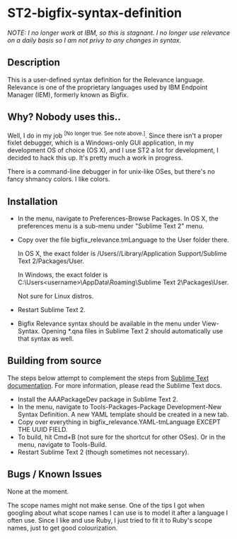 # ST2-bigfix-syntax-definition

*NOTE: I no longer work at IBM, so this is stagnant. I no longer use relevance on a daily basis so I am not privy to any changes in syntax.*

## Description

This is a user-defined syntax definition for the Relevance language. Relevance is one of the proprietary languages used by IBM Endpoint Manager (IEM), formerly known as Bigfix.

## Why? Nobody uses this..

Well, I do in my job <sup>[No longer true. See note above.]</sup>. Since there isn't a proper fixlet debugger, which is a Windows-only GUI application, in my development OS of choice (OS X), and I use ST2 a lot for development, I decided to hack this up. It's pretty much a work in progress.

There is a command-line debugger in for unix-like OSes, but there's no fancy shmancy colors. I like colors.

## Installation

- In the menu, navigate to Preferences-Browse Packages. In OS X, the preferences menu is a sub-menu under "Sublime Text 2" menu.
- Copy over the file bigfix_relevance.tmLanguage to the User folder there.

  In OS X, the exact folder is /Users/<username>/Library/Application Support/Sublime Text 2/Packages/User.

  In Windows, the exact folder is C:\Users\<username>\AppData\Roaming\Sublime Text 2\Packages\User.
  
  Not sure for Linux distros.

- Restart Sublime Text 2.
- Bigfix Relevance syntax should be available in the menu under View-Syntax. Opening *.qna files in Sublime Text 2 should automatically use that syntax as well.

## Building from source

The steps below attempt to complement the steps from [Sublime Text documentation](http://docs.sublimetext.info/en/latest/extensibility/syntaxdefs.html). For more information, please read the Sublime Text docs.

- Install the AAAPackageDev package in Sublime Text 2.
- In the menu, navigate to Tools-Packages-Package Development-New Syntax Definition. A new YAML template should be created in a new tab.
- Copy over everything in bigfix_relevance.YAML-tmLanguage EXCEPT THE UUID FIELD.
- To build, hit Cmd+B (not sure for the shortcut for other OSes). Or in the menu, navigate to Tools-Build.
- Restart Sublime Text 2 (though sometimes not necessary).

## Bugs / Known Issues

None at the moment.

The scope names might not make sense. One of the tips I got when googling about what scope names I can use is to model it after a language I often use. Since I like and use Ruby, I just tried to fit it to Ruby's scope names, just to get good colourization.
